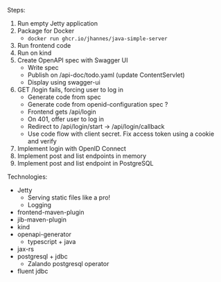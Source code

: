Steps:

1. Run empty Jetty application
2. Package for Docker
    * `docker run ghcr.io/jhannes/java-simple-server`
3. Run frontend code
4. Run on kind
5. Create OpenAPI spec with Swagger UI
   * Write spec
   * Publish on /api-doc/todo.yaml (update ContentServlet)
   * Display using swagger-ui
6. GET /login fails, forcing user to log in
    * Generate code from spec
    * Generate code from openid-configuration spec ?
    * Frontend gets /api/login
    * On 401, offer user to log in
    * Redirect to /api/login/start -> /api/login/callback
    * Use code flow with client secret. Fix access token using a cookie and verify
7. Implement login with OpenID Connect
8. Implement post and list endpoints in memory
9. Implement post and list endpoint in PostgreSQL

Technologies:

* Jetty
    * Serving static files like a pro!
    * Logging
* frontend-maven-plugin
* jib-maven-plugin
* kind
* openapi-generator
    * typescript + java
* jax-rs
* postgresql + jdbc
    * Zalando postgresql operator
* fluent jdbc
